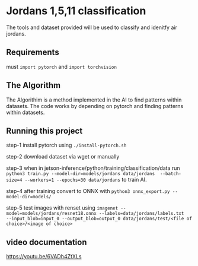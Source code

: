 # Jordans 1,5,11 classification

 The tools and dataset provided will be used to classify and idenitfy air jordans.

## Requirements

 must ``import pytorch`` and ```import torchvision``` 

## The Algorithm

The Algorithim is a method implemented in the AI to find patterns within datasets. The code works by depending on pytorch and finding patterns within datasets.

## Running this project

step-1 install pytorch using ```./install-pytorch.sh```

step-2 download dataset via wget or manually 

step-3 when in jetson-inference/python/training/classification/data run ```python3 train.py --model-dir=models/jordans data/jordans  --batch-size=4 --workers=1 --epochs=30 data/jordans``` to train AI.

step-4 after training convert to ONNX with ```python3 onnx_export.py --model-dir=models/```

step-5 test images with renset using ```imagenet --model=models/jordans/resnet18.onnx --labels=data/jordans/labels.txt   --input_blob=input_0 --output_blob=output_0 data/jordans/test/<file of choice>/<image of choice>```

 ## video documentation
 https://youtu.be/6VADh4ZtXLs
 
